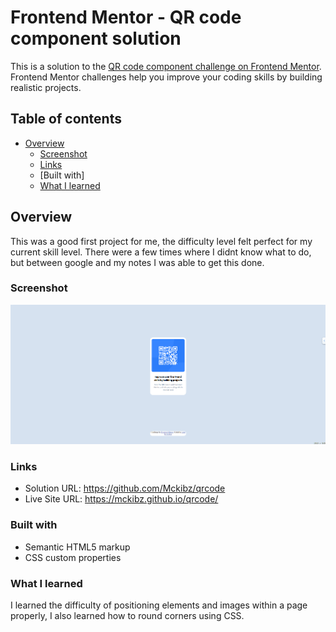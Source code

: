 # Frontend Mentor - QR code component solution

This is a solution to the [QR code component challenge on Frontend Mentor](https://www.frontendmentor.io/challenges/qr-code-component-iux_sIO_H). Frontend Mentor challenges help you improve your coding skills by building realistic projects. 

## Table of contents

- [Overview](#overview)
  - [Screenshot](#screenshot)
  - [Links](#links)
  - [Built with]
  - [What I learned](#what-i-learned)


## Overview
This was a good first project for me, the difficulty level felt perfect for my current skill level. 
There were a few times where I didnt know what to do, but between google and my notes I was able to get this done.

### Screenshot

![Preview image of my project](./screenshot.png)

### Links

- Solution URL: https://github.com/Mckibz/qrcode
- Live Site URL: https://mckibz.github.io/qrcode/

### Built with

- Semantic HTML5 markup
- CSS custom properties

### What I learned

I learned the difficulty of positioning elements and images within a page properly, I also learned how to round corners using CSS.